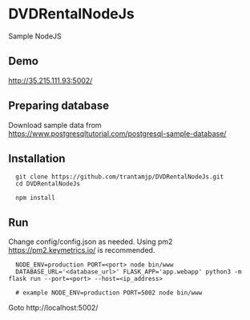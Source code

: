 # DVDRentalNodeJs

Sample NodeJS

## Demo

http://35.215.111.93:5002/

## Preparing database

Download sample data from https://www.postgresqltutorial.com/postgresql-sample-database/

## Installation

```
  git clone https://github.com/trantamjp/DVDRentalNodeJs.git
  cd DVDRentalNodeJs

  npm install
```

## Run

Change config/config.json as needed.
Using pm2 https://pm2.keymetrics.io/ is recommended.

```
  NODE_ENV=production PORT=<port> node bin/www
  DATABASE_URL='<database_url>' FLASK_APP='app.webapp' python3 -m flask run --port=<port> --host=<ip_address>

  # example NODE_ENV=production PORT=5002 node bin/www

```

Goto http://localhost:5002/
